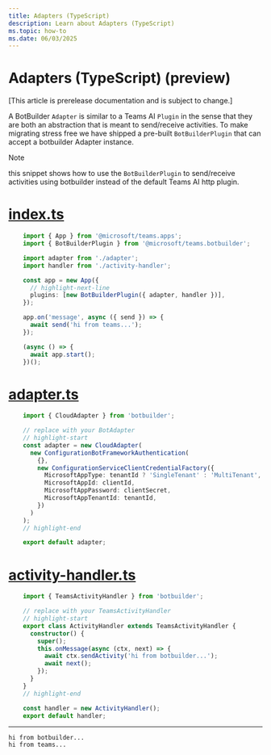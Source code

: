```yaml
---
title: Adapters (TypeScript)
description: Learn about Adapters (TypeScript)
ms.topic: how-to
ms.date: 06/03/2025
---
```


# Adapters (TypeScript) (preview)

[This article is prerelease documentation and is subject to change.]

A BotBuilder `Adapter` is similar to a Teams AI `Plugin` in the sense that they are both
an abstraction that is meant to send/receive activities. To make migrating stress free we have
shipped a pre-built `BotBuilderPlugin` that can accept a botbuilder Adapter instance.

> [!NOTE]
> this snippet shows how to use the `BotBuilderPlugin` to send/receive activities using
> botbuilder instead of the default Teams AI http plugin.


# [index.ts](#tab/index)
```typescript
    import { App } from '@microsoft/teams.apps';
    import { BotBuilderPlugin } from '@microsoft/teams.botbuilder';

    import adapter from './adapter';
    import handler from './activity-handler';

    const app = new App({
      // highlight-next-line
      plugins: [new BotBuilderPlugin({ adapter, handler })],
    });

    app.on('message', async ({ send }) => {
      await send('hi from teams...');
    });

    (async () => {
      await app.start();
    })();
```
# [adapter.ts](#tab/adapter)
```typescript
    import { CloudAdapter } from 'botbuilder';

    // replace with your BotAdapter
    // highlight-start
    const adapter = new CloudAdapter(
      new ConfigurationBotFrameworkAuthentication(
        {},
        new ConfigurationServiceClientCredentialFactory({
          MicrosoftAppType: tenantId ? 'SingleTenant' : 'MultiTenant',
          MicrosoftAppId: clientId,
          MicrosoftAppPassword: clientSecret,
          MicrosoftAppTenantId: tenantId,
        })
      )
    );
    // highlight-end

    export default adapter;
```
# [activity-handler.ts](#tab/activity-handler)
```typescript
    import { TeamsActivityHandler } from 'botbuilder';

    // replace with your TeamsActivityHandler
    // highlight-start
    export class ActivityHandler extends TeamsActivityHandler {
      constructor() {
        super();
        this.onMessage(async (ctx, next) => {
          await ctx.sendActivity('hi from botbuilder...');
          await next();
        });
      }
    }
    // highlight-end

    const handler = new ActivityHandler();
    export default handler;
```
---


```
hi from botbuilder...
hi from teams...
```